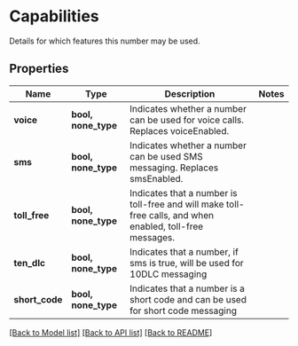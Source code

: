 # Capabilities

Details for which features this number may be used.
## Properties
Name | Type | Description | Notes
------------ | ------------- | ------------- | -------------
**voice** | **bool, none_type** | Indicates whether a number can be used for voice calls. Replaces voiceEnabled. | 
**sms** | **bool, none_type** | Indicates whether a number can be used SMS messaging. Replaces smsEnabled. | 
**toll_free** | **bool, none_type** | Indicates that a number is toll-free and will make toll-free calls, and when enabled, toll-free messages. | 
**ten_dlc** | **bool, none_type** | Indicates that a number, if sms is true, will be used for 10DLC messaging | 
**short_code** | **bool, none_type** | Indicates that a number is a short code and can be used for short code messaging | 

[[Back to Model list]](../README.md#documentation-for-models) [[Back to API list]](../README.md#documentation-for-api-endpoints) [[Back to README]](../README.md)


